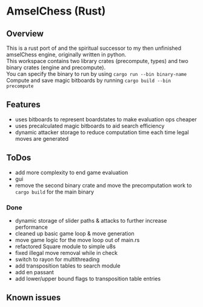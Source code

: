# AmselChess (Rust)

## Overview
This is a rust port of and the spiritual successor to my then unfinished amselChess engine, originally written in python.  
This workspace contains two library crates (precompute, types) and two binary crates (engine and precompute).  
You can specify the binary to run by using `cargo run --bin binary-name`  
Compute and save magic bitboards by running `cargo build --bin precompute`

## Features
* uses bitboards to represent boardstates to make evaluation ops cheaper
* uses precalculated magic bitboards to aid search efficiency
* dynamic attacker storage to reduce computation time each time legal moves are generated

## ToDos
* add more complexity to end game evaluation
* gui
* remove the second binary crate and move the precomputation work to `cargo build` for the main binary

### Done
* dynamic storage of slider paths & attacks to further increase performance
* cleaned up basic game loop & move generation
* move game logic for the move loop out of main.rs
* refactored Square module to simple u8s
* fixed illegal move removal while in check
* switch to rayon for multithreading
* add transposition tables to search module
* add en passant
* add lower/upper bound flags to transposition table entries

## Known issues